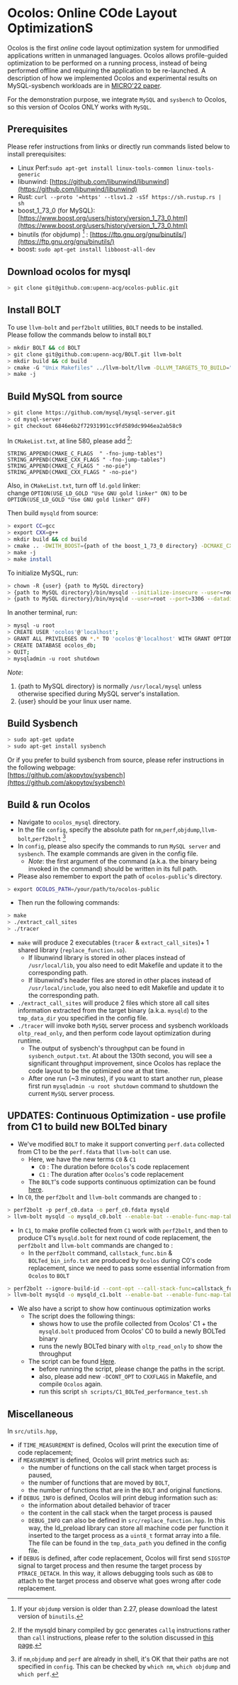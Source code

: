 # Ocolos: Online COde Layout OptimizationS
Ocolos is the first _online_ code layout optimization system for unmodified applications written in unmanaged languages. Ocolos allows profile-guided optimization to be performed on a running process, instead of being performed offline and requiring the application to be re-launched. A description of how we implemented Ocolos and experimental results on MySQL-sysbench workloads are in [MICRO'22 paper](https://ieeexplore.ieee.org/document/9923868).

For the demonstration purpose, we integrate `MySQL` and `sysbench` to Ocolos, so this version of Ocolos ONLY works with `MySQL`. 


## Prerequisites
Please refer instructions from links or directly run commands listed below to install prerequisites: 
- Linux Perf:`sudo apt-get install linux-tools-common linux-tools-generic` 
- libunwind: [https://github.com/libunwind/libunwind](https://github.com/libunwind/libunwind) 
- Rust: `curl --proto '=https' --tlsv1.2 -sSf https://sh.rustup.rs | sh` 
- boost_1_73_0 (for MySQL): [https://www.boost.org/users/history/version_1_73_0.html](https://www.boost.org/users/history/version_1_73_0.html) 
- binutils (for objdump) [^1] : [https://ftp.gnu.org/gnu/binutils/](https://ftp.gnu.org/gnu/binutils/) 
- boost: `sudo apt-get install libboost-all-dev` 
[^1]:If your `objdump` version is older than 2.27, please download the latest version of `binutils`.  

## Download ocolos for mysql
```bash
> git clone git@github.com:upenn-acg/ocolos-public.git
```


## Install BOLT 
To use `llvm-bolt` and `perf2bolt` utilities, `BOLT` needs to be installed. \
Please follow the commands below to install `BOLT` 
```bash
> mkdir BOLT && cd BOLT
> git clone git@github.com:upenn-acg/BOLT.git llvm-bolt
> mkdir build && cd build
> cmake -G "Unix Makefiles" ../llvm-bolt/llvm -DLLVM_TARGETS_TO_BUILD="X86;AArch64" -DCMAKE_BUILD_TYPE=Release -DLLVM_ENABLE_ASSERTIONS=ON -DLLVM_ENABLE_PROJECTS="clang;lld;bolt"
> make -j
```


## Build MySQL from source 
```bash
> git clone https://github.com/mysql/mysql-server.git 
> cd mysql-server 
> git checkout 6846e6b2f72931991cc9fd589dc9946ea2ab58c9 
```
In `CMakeList.txt`, at line 580, please add [^2]: 
[^2]: If the mysqld binary compiled by gcc generates `callq` instructions rather than `call` instructions, please refer to the solution discussed in [this page](https://github.com/upenn-acg/ocolos-public/issues/1).
```
STRING_APPEND(CMAKE_C_FLAGS  " -fno-jump-tables")
STRING_APPEND(CMAKE_CXX_FLAGS " -fno-jump-tables")
STRING_APPEND(CMAKE_C_FLAGS " -no-pie")
STRING_APPEND(CMAKE_CXX_FLAGS " -no-pie")
```
Also, in `CMakeList.txt`, turn off `ld.gold` linker: \
change `OPTION(USE_LD_GOLD "Use GNU gold linker" ON)` to be `OPTION(USE_LD_GOLD "Use GNU gold linker" OFF)`

Then build `mysqld` from source:
```bash
> export CC=gcc 
> export CXX=g++
> mkdir build && cd build 
> cmake .. -DWITH_BOOST={path of the boost_1_73_0 directory} -DCMAKE_CXX_LINK_FLAGS=-Wl,--emit-relocs -DCMAKE_C_LINK_FLAGS=-Wl,--emit-relocs -DBUILD_CONFIG=mysql_release 
> make -j
> make install
```


To initialize MySQL, run:
```bash
> chown -R {user} {path to MySQL directory}
> {path to MySQL directory}/bin/mysqld --initialize-insecure --user=root --datadir={your data dir path of MySQL} 
> {path to MySQL directory}/bin/mysqld --user=root --port=3306 --datadir={your data dir path of MySQL}
```
In another terminal, run:
```bash
> mysql -u root
> CREATE USER 'ocolos'@'localhost';
> GRANT ALL PRIVILEGES ON *.* TO 'ocolos'@'localhost' WITH GRANT OPTION;
> CREATE DATABASE ocolos_db;
> QUIT;
> mysqladmin -u root shutdown
```
_Note_: 
1. {path to MySQL directory} is normally `/usr/local/mysql` unless otherwise specified during MySQL server's installation.  
2. {user} should be your linux user name. 


## Build Sysbench 
```bash
> sudo apt-get update 
> sudo apt-get install sysbench
```
Or if you prefer to build sysbench from source, please refer instructions in the following webpage:\
[https://github.com/akopytov/sysbench](https://github.com/akopytov/sysbench) 


## Build & run Ocolos
- Navigate to `ocolos_mysql` directory.  
- In the file `config`, specify the absolute path for `nm`,`perf`,`objdump`,`llvm-bolt`,`perf2bolt` [^3]
   [^3]: if `nm`,`objdump` and `perf` are already in shell, it's OK that their paths are not specified in `config`. This can be checked by `which nm`, `which objdump` and `which perf`.
- In `config`, please also specify the commands to run `MySQL server` and `sysbench`. The example commands are given in the config file. 
   * _Note_: the first argument of the command (a.k.a. the binary being invoked in the command) should be written in its full path. 
- Please also remember to export the path of `ocolos-public`'s directory.
```bash
> export OCOLOS_PATH=/your/path/to/ocolos-public
```
- Then run the following commands:

```bash
> make
> ./extract_call_sites
> ./tracer

```
- `make` will produce 2 executables (`tracer` & `extract_call_sites`)+ 1 shared library (`replace_function.so`). 
   * If libunwind library is stored in other places instead of `/usr/local/lib`, you also need to edit Makefile and update it to the corresponding path.
   * If libunwind's header files are stored in other places instead of `/usr/local/include`, you also need to edit Makefile and update it to the corresponding path. 
- `./extract_call_sites` will produce 2 files which store all call sites information extracted from the target binary (a.k.a. `mysqld`) to the `tmp_data_dir` you specified in the config file. 
- `./tracer` will invoke both `MySQL` server process and sysbench workloads `oltp_read_only`, and then perform code layout optimization during runtime. 
   * The output of sysbench's throughput can be found in `sysbench_output.txt`. At about the 130th second, you will see a significant throughput improvement, since Ocolos has replace the code layout to be the optimized one at that time.
   * After one run (~3 minutes), if you want to start another run, please first run `mysqladmin -u root shutdown` command to shutdown the current `MySQL` server process. 


## UPDATES: Continuous Optimization - use profile from C1 to build new BOLTed binary
- We've modified `BOLT` to make it support converting `perf.data` collected from C1 to be the `perf.fdata` that `llvm-bolt` can use.
   * Here, we have the new terms `C0` & `C1`
      + `C0` : The duration before `Ocolos`'s code replacement 
      + `C1` : The duration after `Ocolos`'s code replacement 
   * The `BOLT`'s code supports continuous optimization can be found [here](https://github.com/upenn-acg/BOLT).
- In `C0`, the `perf2bolt` and `llvm-bolt` commands are changed to :
```bash
> perf2bolt -p perf_c0.data -o perf_c0.fdata mysqld
> llvm-bolt mysqld -o mysqld_c0.bolt --enable-bat --enable-func-map-table -data=perf_c0.fdata -reorder-blocks=cache+ -reorder-functions=hfsort
```
- In `C1`, to make profile collected from `C1` work with `perf2bolt`, and then to produce C1's `mysqld.bolt` for next round of code replacement, the `perf2bolt` and `llvm-bolt` commands are changed to :
   * In the `perf2bolt` command, `callstack_func.bin` & `BOLTed_bin_info.txt` are produced by `Ocolos` during C0's code replacement, since we need to pass some essential information from `Ocolos` to `BOLT`
```bash
> perf2bolt --ignore-build-id --cont-opt --call-stack-func=callstack_func.bin --bin-path-info=BOLTed_bin_info.txt -p perf_c1.data -o perf_c1.fdata mysqld_c0.bolt
> llvm-bolt mysqld -o mysqld_c1.bolt --enable-bat --enable-func-map-table -data=perf_c1.fdata -reorder-blocks=cache+ -reorder-functions=hfsort
```      
- We also have a script to show how continuous optimization works 
   * The script does the following things:
      + shows how to use the profile collected from Ocolos' C1 + the `mysqld.bolt` produced from Ocolos' C0 to build a newly BOLTed binary
      + runs the newly BOLTed binary with `oltp_read_only` to show the throughput
   * The script can be found [Here](https://github.com/upenn-acg/ocolos-public/blob/main/scripts/C1_BOLTed_performance_test.sh). 
      + before running the script, please change the paths in the script.
      + also, please add new `-DCONT_OPT` to `CXXFLAGS` in Makefile, and compile `Ocolos` again. 
      + run this script `sh scripts/C1_BOLTed_performance_test.sh`

## Miscellaneous
In `src/utils.hpp`,
- if `TIME_MEASUREMENT` is defined, Ocolos will print the execution time of code replacement;
- if `MEASUREMENT` is defined, Ocolos will print metrics such as:  
  * the number of functions on the call stack when target process is paused,
  * the number of functions that are moved by `BOLT`,
  * the number of functions that are in the `BOLT` and original functions.
- if `DEBUG_INFO` is defined, Ocolos will print debug information such as:
  * the information about detailed behavior of tracer
  * the content in the call stack when the target process is paused
  * `DEBUG_INFO` can also be defined in `src/replace_function.hpp`. In this way, the ld_preload library can store all machine code per function it inserted to the target process as a `uint8_t` format array into a file. The file can be found in the `tmp_data_path` you defined in the config file. 
- if `DEBUG` is defined, after code replacement, Ocolos will first send `SIGSTOP` signal to target process and then resume the target process by `PTRACE_DETACH`. In this way, it allows debugging tools such as `GDB` to attach to the target process and observe what goes wrong after code replacement.




